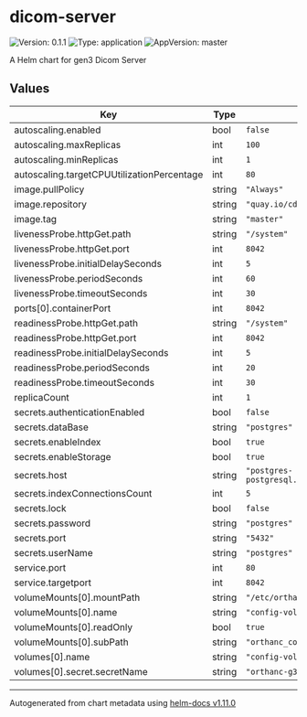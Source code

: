# dicom-server

![Version: 0.1.1](https://img.shields.io/badge/Version-0.1.1-informational?style=flat-square) ![Type: application](https://img.shields.io/badge/Type-application-informational?style=flat-square) ![AppVersion: master](https://img.shields.io/badge/AppVersion-master-informational?style=flat-square)

A Helm chart for gen3 Dicom Server

## Values

| Key | Type | Default | Description |
|-----|------|---------|-------------|
| autoscaling.enabled | bool | `false` |  |
| autoscaling.maxReplicas | int | `100` |  |
| autoscaling.minReplicas | int | `1` |  |
| autoscaling.targetCPUUtilizationPercentage | int | `80` |  |
| image.pullPolicy | string | `"Always"` |  |
| image.repository | string | `"quay.io/cdis/gen3-orthanc"` |  |
| image.tag | string | `"master"` |  |
| livenessProbe.httpGet.path | string | `"/system"` |  |
| livenessProbe.httpGet.port | int | `8042` |  |
| livenessProbe.initialDelaySeconds | int | `5` |  |
| livenessProbe.periodSeconds | int | `60` |  |
| livenessProbe.timeoutSeconds | int | `30` |  |
| ports[0].containerPort | int | `8042` |  |
| readinessProbe.httpGet.path | string | `"/system"` |  |
| readinessProbe.httpGet.port | int | `8042` |  |
| readinessProbe.initialDelaySeconds | int | `5` |  |
| readinessProbe.periodSeconds | int | `20` |  |
| readinessProbe.timeoutSeconds | int | `30` |  |
| replicaCount | int | `1` |  |
| secrets.authenticationEnabled | bool | `false` |  |
| secrets.dataBase | string | `"postgres"` |  |
| secrets.enableIndex | bool | `true` |  |
| secrets.enableStorage | bool | `true` |  |
| secrets.host | string | `"postgres-postgresql.postgres.svc.cluster.local"` |  |
| secrets.indexConnectionsCount | int | `5` |  |
| secrets.lock | bool | `false` |  |
| secrets.password | string | `"postgres"` |  |
| secrets.port | string | `"5432"` |  |
| secrets.userName | string | `"postgres"` |  |
| service.port | int | `80` |  |
| service.targetport | int | `8042` |  |
| volumeMounts[0].mountPath | string | `"/etc/orthanc/orthanc_config_overwrites.json"` |  |
| volumeMounts[0].name | string | `"config-volume-g3auto"` |  |
| volumeMounts[0].readOnly | bool | `true` |  |
| volumeMounts[0].subPath | string | `"orthanc_config_overwrites.json"` |  |
| volumes[0].name | string | `"config-volume-g3auto"` |  |
| volumes[0].secret.secretName | string | `"orthanc-g3auto"` |  |

----------------------------------------------
Autogenerated from chart metadata using [helm-docs v1.11.0](https://github.com/norwoodj/helm-docs/releases/v1.11.0)

